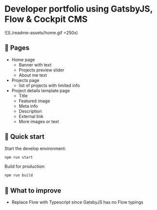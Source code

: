# Developer portfolio using GatsbyJS, Flow & Cockpit CMS

![](./readme-assets/home.gif =250x)

## 📃 Pages

- Home page
  - Banner with text
  - Projects preview slider
  - About me text
- Projects page
  - list of projects with limited info
- Project details template page
  - Title
  - Featured image
  - Meta info
  - Description
  - External link
  - More images or text

## 🚀 Quick start

Start the develop environment:

```bash
npm run start
```

Build for production:

```bash
npm run build
```

## 🤔 What to improve

- Replace Flow with Typescript since GatsbyJS has no Flow typings
